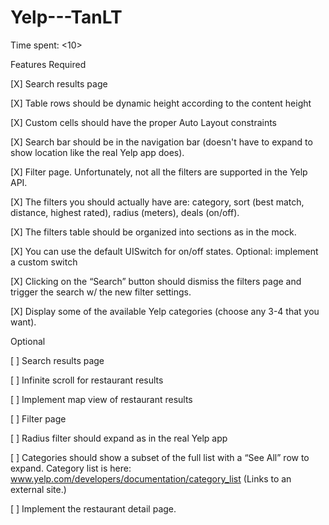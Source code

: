 # Yelp---TanLT
Time spent: <10>

Features
Required

[X] Search results page

[X] Table rows should be dynamic height according to the content height

[X] Custom cells should have the proper Auto Layout constraints

[X] Search bar should be in the navigation bar (doesn't have to expand to show location like the real Yelp app does).

[X] Filter page. Unfortunately, not all the filters are supported in the Yelp API.

[X] The filters you should actually have are: category, sort (best match, distance, highest rated), radius (meters), deals (on/off).

[X] The filters table should be organized into sections as in the mock.

[X] You can use the default UISwitch for on/off states. Optional: implement a custom switch

[X] Clicking on the “Search” button should dismiss the filters page and trigger the search w/ the new filter settings.

[X] Display some of the available Yelp categories (choose any 3-4 that you want).

Optional

[ ] Search results page

[ ] Infinite scroll for restaurant results

[ ] Implement map view of restaurant results

[ ] Filter page

[ ] Radius filter should expand as in the real Yelp app

[ ] Categories should show a subset of the full list with a “See All” row to expand. Category list is here: www.yelp.com/developers/documentation/category_list (Links to an external site.)

[ ] Implement the restaurant detail page.
